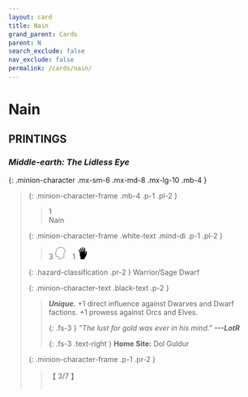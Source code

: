 ```yaml
---
layout: card
title: Nain
grand_parent: Cards
parent: N
search_exclude: false
nav_exclude: false
permalink: /cards/nain/
---
```


# Nain


## PRINTINGS


### _Middle-earth: The Lidless Eye_

{: .minion-character .mx-sm-6 .mx-md-8 .mx-lg-10 .mb-4 }
> {: .minion-character-frame .mb-4 .p-1 .pl-2 }
> > <div class="hazard-mp">1</div>
> > <div class="card-name">Nain</div>
>
> {: .minion-character-frame .white-text .mind-di .p-1 .pl-2 }
> > 3 ![](/assets/images/mind.svg)&emsp;1 ![](/assets/images/di.svg)
>
> {: .hazard-classification .pr-2 }
> Warrior/Sage Dwarf
>
> {: .minion-character-text .black-text .p-2 }
> > _**Unique.**_ +1 direct influence against Dwarves and Dwarf factions. +1 prowess against Orcs and Elves. 
> > 
> > {: .fs-3 } 
> > _“The lust for gold was ever in his mind."_ ***---&#65279;LotR***  
> > 
> > {: .fs-3 .text-right } 
> > **Home Site:** Dol Guldur 
>
> {: .minion-character-frame .p-1 .pr-2 }
> > <div class="card-shield">【 3/7 】</div>
> > <div class="card-corruption-white">&nbsp;</div>

